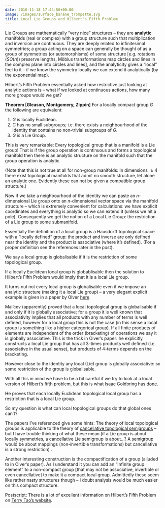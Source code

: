 ```yaml
---
date: 2010-11-18 17:44:50+00:00
image: /images/surface_banane_trompette.svg
title: Local Lie Groups and Hilbert's Fifth Problem
---
```


Lie Groups are mathematically “very nice” structures – they are **analytic** manifolds (real or complex) with a group structure such that multiplication and inversion are continuous. They are deeply related to infinitesimal symmetries; a group acting on a space can generally be thought of as a group of symmetries (or automorphisms) of some structure [e.g. rotations ($SO(n)$) preserve lengths, Möbius transformations map circles and lines in the complex plane into circles and lines], and the analyticity gives a “local” feel to it – if we know the symmetry locally we can extend it analytically (by the exponential map).


Hilbert’s Fifth Problem essentially asked how restrictive just looking at analytic actions is – what if we looked at continuous actions, how many more groups would we get?


**Theorem [Gleason, Montgomery, Zippin]** For a locally compact group $G$ the following are equivalent:

1.  $G$ is locally Euclidean.
2.  $G$ has no small subgroups; i.e. there exists a neighbourhood of the identity that contains no non-trivial subgroups of $G$.
3.  $G$ is a Lie Group.

<!--more-->


This is very remarkable: Every topological group that is a manifold is a Lie group! That is if the group operation is continuous and forms a topological manifold then there is an analytic structure on the manifold such that the group operation is analytic.


(Note that this is not true at all for non-group manifolds: In dimensions  $\geq4$  there exist topological manifolds that admit no smooth structure, let alone an analytic one. Evidently these can not be given a compatible group structure.)


Now if we take a neighbourhood of the identity we can paste an $n$-dimensional Lie group onto an $n$-dimensional vector space via the manifold structure – which is extremely convenient for calculations: we have explicit coordinates and everything is analytic so we can extend it (unless we hit a pole). Consequently we get the notion of a Local Lie Group: the restriction of a Lie group to some submanifold.


Essentially the definition of a local group is a Hausdorff topological space with a “locally defined” group: the product and inverse are only defined near the identity and the product is associative (where it’s defined). (For a proper definition see the references later in the post).


We say a local group is globalisable if it is the restriction of some topological group.


If a locally Euclidean local group is globablisable then the solution to Hilbert’s Fifth Problem would imply that it is a local Lie group.


It turns out not every local group is globalisable even if we impose an analytic structure (making it a local Lie group) – a very elegant explicit example is given in a paper by Olver [here](http://www.math.umn.edu/~olver/s_/lg.pdf).


Mal’cev (apparently) proved that a local topological group is globalisable if and only if it is globally associative; for a group it is well known that associativity implies that all products with any number of terms is well defined, however for a local group this is not the case (in this sense a local group is something like a higher categorical group). If all finite products of elements are independent of the order (bracketing) of operations we say it is globally associative. This is the trick in Olver’s paper: he explicitly constructs a local Lie group that has all 3-times products well defined (i.e. associative in the usual sense), but products of 4-terms depends on the bracketing.


However close to the identity any local (Lie) group is globally associative: so some restriction of the group is globalisable.


With all this in mind we have to be a bit careful if we try to look at a local version of Hilbert’s fifth problem, but this is what Isaac Goldbring has [done](http://www.math.ucla.edu/~isaac/ltop.pdf).


He proves that each locally Euclidean topological local group has a restriction that is a local Lie group.


So my question is what can local topological groups do that global ones can’t?


The papers I’ve referenced give some hints: The theory of local topological groups is applicable to the theory of [cancellative topological semigroups](http://www.springerlink.com/content/j344427334w25052/) – but I have trouble thinking of what these mean (if a Lie group is about locally symmetries, a cancellative Lie semigroup is about…? A semigroup would be about mappings (non-invertible transformations) but cancellative is a strong restriction) .


Another interesting construction is the compactification of a group (alluded to in Olver’s paper). As I understand it you can add an “infinite group element” to a non-compact group [that may not be associative, invertible or even cancellative] to make it a compact local group. Admittedly these seem like rather nasty structures though – I doubt analysis would be much easier on this compact structure.


Postscript: There is a lot of excellent information on Hilbert’s Fifth Problem on [Terry Tao’s website](http://terrytao.wordpress.com/category/teaching/254a-hilberts-fifth-problem/).
